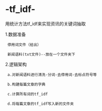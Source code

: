 # -tf_idf-
用统计方法tf_idf来实现资讯的关键词抽取

1.数据准备

     停用词文件（给出）
     
     新闻语料(txt文件)--放在一个文件夹下
     
2.逻辑架构

     a.对新闻语料进行清洗-分词-去停用词-去标点符号等
     
     b.构建每篇文章的字典
     
     c.计算所有词的tf_idf
     
     d.将每篇文章的tf_idf写入新的文件夹
